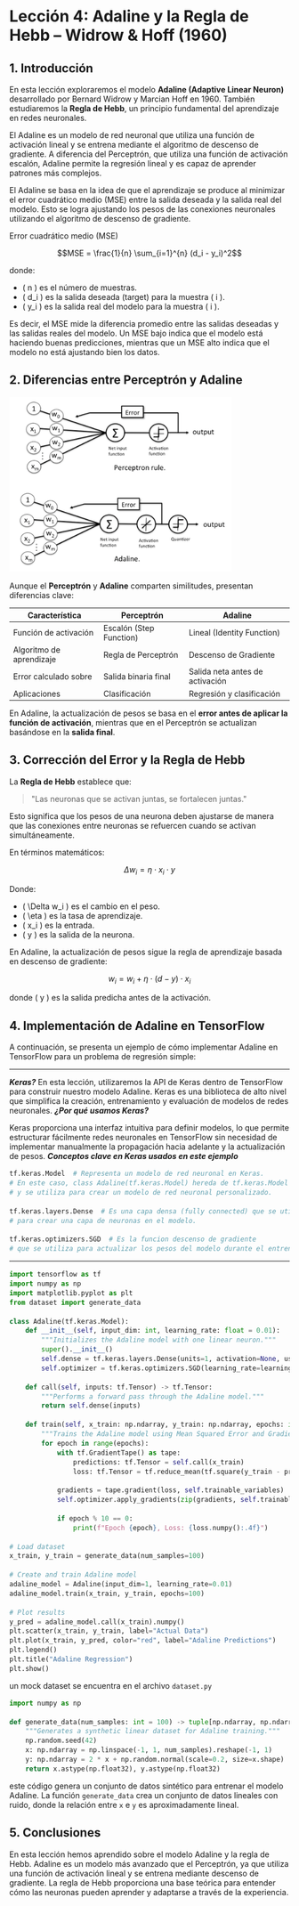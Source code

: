# **Lección 4: Adaline y la Regla de Hebb – Widrow & Hoff (1960)**

## **1. Introducción**

En esta lección exploraremos el modelo **Adaline (Adaptive Linear Neuron)** desarrollado por Bernard Widrow y Marcian Hoff en 1960. También estudiaremos la **Regla de Hebb**, un principio fundamental del aprendizaje en redes neuronales.

El Adaline es un modelo de red neuronal que utiliza una función de activación lineal y se entrena mediante el algoritmo de descenso de gradiente. A diferencia del Perceptrón, que utiliza una función de activación escalón, Adaline permite la regresión lineal y es capaz de aprender patrones más complejos.

El Adaline se basa en la idea de que el aprendizaje se produce al minimizar el error cuadrático medio (MSE) entre la salida deseada y la salida real del modelo. Esto se logra ajustando los pesos de las conexiones neuronales utilizando el algoritmo de descenso de gradiente.

Error cuadrático medio (MSE)

```math
MSE = \frac{1}{n} \sum_{i=1}^{n} (d_i - y_i)^2
```

donde:

- \( n \) es el número de muestras.
- \( d_i \) es la salida deseada (target) para la muestra \( i \).
- \( y_i \) es la salida real del modelo para la muestra \( i \).

Es decir, el MSE mide la diferencia promedio entre las salidas deseadas y las salidas reales del modelo. Un MSE bajo indica que el modelo está haciendo buenas predicciones, mientras que un MSE alto indica que el modelo no está ajustando bien los datos.

## **2. Diferencias entre Perceptrón y Adaline**

<img src="./res/AdalinevsPerceptron.png" alt="Adaline" width="400"/>

Aunque el **Perceptrón** y **Adaline** comparten similitudes, presentan diferencias clave:

| Característica           | Perceptrón              | Adaline                         |
| ------------------------ | ----------------------- | ------------------------------- |
| Función de activación    | Escalón (Step Function) | Lineal (Identity Function)      |
| Algoritmo de aprendizaje | Regla de Perceptrón     | Descenso de Gradiente           |
| Error calculado sobre    | Salida binaria final    | Salida neta antes de activación |
| Aplicaciones             | Clasificación           | Regresión y clasificación       |

En Adaline, la actualización de pesos se basa en el **error antes de aplicar la función de activación**, mientras que en el Perceptrón se actualizan basándose en la **salida final**.

## **3. Corrección del Error y la Regla de Hebb**

La **Regla de Hebb** establece que:

> "Las neuronas que se activan juntas, se fortalecen juntas."

Esto significa que los pesos de una neurona deben ajustarse de manera que las conexiones entre neuronas se refuercen cuando se activan simultáneamente.

En términos matemáticos:

```math
\Delta w_i = \eta \cdot x_i \cdot y
```

Donde:

- \( \Delta w_i \) es el cambio en el peso.
- \( \eta \) es la tasa de aprendizaje.
- \( x_i \) es la entrada.
- \( y \) es la salida de la neurona.

En Adaline, la actualización de pesos sigue la regla de aprendizaje basada en descenso de gradiente:

```math
w_i = w_i + \eta \cdot (d - y) \cdot x_i
```

donde \( y \) es la salida predicha antes de la activación.

## **4. Implementación de Adaline en TensorFlow**

A continuación, se presenta un ejemplo de cómo implementar Adaline en TensorFlow para un problema de regresión simple:

---

**_Keras?_**
En esta lección, utilizaremos la API de Keras dentro de TensorFlow para construir nuestro modelo Adaline.
Keras es una biblioteca de alto nivel que simplifica la creación, entrenamiento y evaluación de modelos de redes neuronales.
**_¿Por qué usamos Keras?_**

Keras proporciona una interfaz intuitiva para definir modelos, lo que permite estructurar fácilmente redes neuronales en TensorFlow sin necesidad de implementar manualmente la propagación hacia adelante y la actualización de pesos.
**_Conceptos clave en Keras usados en este ejemplo_**

```python
tf.keras.Model  # Representa un modelo de red neuronal en Keras.
# En este caso, class Adaline(tf.keras.Model) hereda de tf.keras.Model
# y se utiliza para crear un modelo de red neuronal personalizado.

tf.keras.layers.Dense  # Es una capa densa (fully connected) que se utiliza
# para crear una capa de neuronas en el modelo.

tf.keras.optimizers.SGD  # Es la funcion descenso de gradiente
# que se utiliza para actualizar los pesos del modelo durante el entrenamiento.
```

---

```python
import tensorflow as tf
import numpy as np
import matplotlib.pyplot as plt
from dataset import generate_data

class Adaline(tf.keras.Model):
    def __init__(self, input_dim: int, learning_rate: float = 0.01):
        """Initializes the Adaline model with one linear neuron."""
        super().__init__()
        self.dense = tf.keras.layers.Dense(units=1, activation=None, use_bias=True)
        self.optimizer = tf.keras.optimizers.SGD(learning_rate=learning_rate)

    def call(self, inputs: tf.Tensor) -> tf.Tensor:
        """Performs a forward pass through the Adaline model."""
        return self.dense(inputs)

    def train(self, x_train: np.ndarray, y_train: np.ndarray, epochs: int = 50) -> None:
        """Trains the Adaline model using Mean Squared Error and Gradient Descent."""
        for epoch in range(epochs):
            with tf.GradientTape() as tape:
                predictions: tf.Tensor = self.call(x_train)
                loss: tf.Tensor = tf.reduce_mean(tf.square(y_train - predictions))  # MSE Loss

            gradients = tape.gradient(loss, self.trainable_variables)
            self.optimizer.apply_gradients(zip(gradients, self.trainable_variables))

            if epoch % 10 == 0:
                print(f"Epoch {epoch}, Loss: {loss.numpy():.4f}")

# Load dataset
x_train, y_train = generate_data(num_samples=100)

# Create and train Adaline model
adaline_model = Adaline(input_dim=1, learning_rate=0.01)
adaline_model.train(x_train, y_train, epochs=100)

# Plot results
y_pred = adaline_model.call(x_train).numpy()
plt.scatter(x_train, y_train, label="Actual Data")
plt.plot(x_train, y_pred, color="red", label="Adaline Predictions")
plt.legend()
plt.title("Adaline Regression")
plt.show()
```

un mock dataset se encuentra en el archivo `dataset.py`

```python
import numpy as np

def generate_data(num_samples: int = 100) -> tuple[np.ndarray, np.ndarray]:
    """Generates a synthetic linear dataset for Adaline training."""
    np.random.seed(42)
    x: np.ndarray = np.linspace(-1, 1, num_samples).reshape(-1, 1)
    y: np.ndarray = 2 * x + np.random.normal(scale=0.2, size=x.shape)  # y = 2x + noise
    return x.astype(np.float32), y.astype(np.float32)
```

este código genera un conjunto de datos sintético para entrenar el modelo Adaline. La función `generate_data` crea un conjunto de datos lineales con ruido, donde la relación entre `x` e `y` es aproximadamente lineal.

## **5. Conclusiones**

En esta lección hemos aprendido sobre el modelo Adaline y la regla de Hebb. Adaline es un modelo más avanzado que el Perceptrón, ya que utiliza una función de activación lineal y se entrena mediante descenso de gradiente. La regla de Hebb proporciona una base teórica para entender cómo las neuronas pueden aprender y adaptarse a través de la experiencia.
